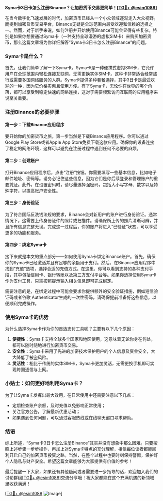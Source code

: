 **Syma卡3日卡怎么注册Binance？让加密货币交易更简单！[[TG💪+ @esim1088](https://t.me/s/esim1088)]**

在当今数字化飞速发展的时代，加密货币已经从一个小众领域逐渐走入大众视野。而提到加密货币交易平台，Binance无疑是全球范围内最受欢迎和信赖的选择之一。然而，对于新手来说，如何注册并开始使用Binance可能会显得有些复杂。特别是如果你想要通过Syma卡（一种支持全球漫游的虚拟SIM卡）来购买加密货币，那么这篇文章将为你详细解答“Syma卡3日卡怎么注册Binance”的问题。

### Syma卡是什么？

首先，让我们简单了解一下Syma卡。Syma卡是一种便携式虚拟SIM卡，它允许用户在全球范围内轻松连接互联网，无需更换实体SIM卡。这种卡非常适合经常旅行或需要多国网络服务的人群。Syma卡提供多种套餐选择，其中3日卡是最受欢迎的一种，因为它价格实惠且使用方便。有了Syma卡，无论你在世界的哪个角落，都可以享受到稳定快速的网络连接，这对于需要频繁访问互联网的应用程序来说至关重要。

### 注册Binance的必要步骤

#### 第一步：下载Binance应用程序

要开始你的加密货币之旅，第一步当然是下载Binance应用程序。你可以通过Google Play Store或者Apple App Store免费下载这款应用。确保你的设备连接了稳定的网络环境，这样可以避免在注册过程中遇到任何不必要的麻烦。

#### 第二步：创建账户

打开Binance应用程序后，点击“注册”按钮。你需要填写一些基本信息，比如电子邮件地址、密码等。请务必记住这些信息，因为它们是你后续登录和管理账户的重要凭证。此外，在设置密码时，请尽量选择强密码，包括大小写字母、数字以及特殊字符，以提高账户安全性。

#### 第三步：身份验证

为了符合国际反洗钱法规的要求，Binance会对新用户的账户进行身份验证。通常情况下，这需要上传身份证件的照片或扫描件。请确保所上传的照片清晰可辨，并且所有信息完整无误。完成这一过程后，你的账户将进入“已验证”状态，可以享受更多的功能和服务。

#### 第四步：绑定Syma卡

接下来就是本文的重点部分——如何使用Syma卡绑定Binance账户。首先，确保你的Syma卡已经激活并且有足够的余额用于支付。然后，在Binance应用程序中找到“充值”选项，选择合适的充值方式。在这里，你可以看到支持的各种支付手段，其中包括信用卡、银行转账以及第三方支付平台等。如果你选择使用Syma卡作为支付工具，只需按照提示输入相关信息即可完成绑定。

需要注意的是，在绑定过程中可能会要求你提供额外的安全验证措施，例如短信验证码或者谷歌 Authenticator生成的一次性密码。请确保提前准备好这些信息，以便顺利完成操作。

### 使用Syma卡的优势

为什么选择Syma卡作为你的首选支付工具呢？主要有以下几个原因：

1. **便捷性**：Syma卡支持全球多个国家和地区使用，这意味着无论你身在何处，都可以随时随地进行加密货币交易。
2. **安全性**：Syma卡采用了先进的加密技术保护用户的个人信息及资金安全，大大降低了被盗风险。
3. **灵活性**：相比于传统的实体SIM卡，Syma卡更加灵活，无需更换手机即可实现跨国通信与上网。

### 小贴士：如何更好地利用Syma卡？

为了让Syma卡发挥出最大效用，在日常使用中还需要注意以下几点：

- 定期检查账户余额，及时充值以免影响正常使用；
- 关注官方公告，了解最新优惠活动；
- 如果遇到任何问题，可以通过客服热线或在线聊天窗口寻求帮助。

### 结语

综上所述，“Syma卡3日卡怎么注册Binance”其实并没有想象中那么困难。只要按照上述步骤一步步操作，再加上对Syma卡特点的充分理解，相信每位读者都能顺利开启自己的加密货币投资之路。当然，在整个过程中也要时刻保持警惕，保护好个人隐私与财产安全。希望这篇文章能够为大家提供有价值的参考！

最后提醒一下大家，如果还有其他疑问或者需要进一步指导的话，欢迎加入我们的讨论群组[[TG💪+ @esim1088](https://t.me/s/esim1088)]交流分享哦！祝大家都能在这个充满机遇的新领域里收获满满！

[[TG💪+ @esim1088](https://t.me/s/esim1088) ![Image](https://i.postimg.cc/4NQfJmqS/Snipaste-2025-05-13-00-14-12.png)]